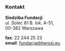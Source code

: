 ### Kontakt

**Siedziba Fundacji**  
ul. Solec 81 B. lok. A-51,  
00-382 Warszawa

**fax**: 22 244 25 23  
**email**: [fundacja@herosi.eu](mailto:fundacja@herosi.eu)
